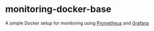 # monitoring-docker-base

A simple Docker setup for monitoring using [Prometheus](https://prometheus.io/docs/introduction/overview/) and [Grafana](https://grafana.com/docs/)
